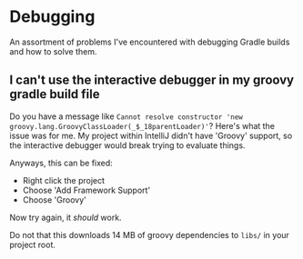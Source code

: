 # Debugging

An assortment of problems I've encountered with debugging Gradle builds and how to solve them.

## I can't use the interactive debugger in my groovy gradle build file

Do you have a message like `Cannot resolve constructor 'new groovy.lang.GroovyClassLoader(_$_18parentLoader)'`? 
Here's what the issue was for me. My project within IntelliJ didn't have 'Groovy' support, so the interactive
debugger would break trying to evaluate things.

Anyways, this can be fixed:

- Right click the project
- Choose 'Add Framework Support'
- Choose 'Groovy'

Now try again, it _should_ work.

Do not that this downloads 14 MB of groovy dependencies to `libs/` in your project root.
